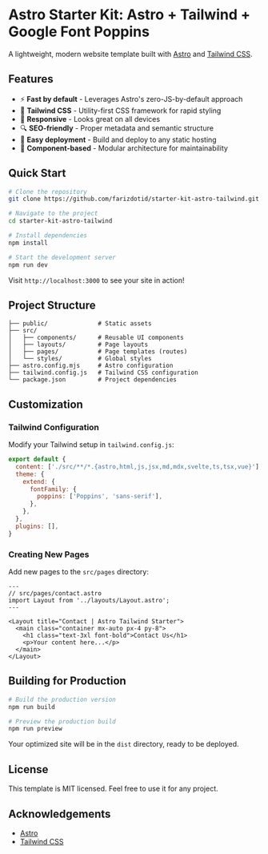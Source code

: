 # Astro Starter Kit: Astro + Tailwind + Google Font Poppins

A lightweight, modern website template built with [Astro](https://astro.build) and [Tailwind CSS](https://tailwindcss.com).

## Features

- ⚡️ **Fast by default** - Leverages Astro's zero-JS-by-default approach
- 🎨 **Tailwind CSS** - Utility-first CSS framework for rapid styling
- 📱 **Responsive** - Looks great on all devices
- 🔍 **SEO-friendly** - Proper metadata and semantic structure
- 🚀 **Easy deployment** - Build and deploy to any static hosting
- 🧩 **Component-based** - Modular architecture for maintainability

## Quick Start

```bash
# Clone the repository
git clone https://github.com/farizdotid/starter-kit-astro-tailwind.git

# Navigate to the project
cd starter-kit-astro-tailwind

# Install dependencies
npm install

# Start the development server
npm run dev
```

Visit `http://localhost:3000` to see your site in action!

## Project Structure

```
├── public/              # Static assets
├── src/
│   ├── components/      # Reusable UI components
│   ├── layouts/         # Page layouts
│   ├── pages/           # Page templates (routes)
│   └── styles/          # Global styles
├── astro.config.mjs     # Astro configuration
├── tailwind.config.js   # Tailwind CSS configuration
└── package.json         # Project dependencies
```

## Customization

### Tailwind Configuration

Modify your Tailwind setup in `tailwind.config.js`:

```js
export default {
  content: ['./src/**/*.{astro,html,js,jsx,md,mdx,svelte,ts,tsx,vue}'],
  theme: {
    extend: {
      fontFamily: {
        poppins: ['Poppins', 'sans-serif'],
      },
    },
  },
  plugins: [],
}
```

### Creating New Pages

Add new pages to the `src/pages` directory:

```astro
---
// src/pages/contact.astro
import Layout from '../layouts/Layout.astro';
---

<Layout title="Contact | Astro Tailwind Starter">
  <main class="container mx-auto px-4 py-8">
    <h1 class="text-3xl font-bold">Contact Us</h1>
    <p>Your content here...</p>
  </main>
</Layout>
```

## Building for Production

```bash
# Build the production version
npm run build

# Preview the production build
npm run preview
```

Your optimized site will be in the `dist` directory, ready to be deployed.

## License

This template is MIT licensed. Feel free to use it for any project.

## Acknowledgements

- [Astro](https://astro.build)
- [Tailwind CSS](https://tailwindcss.com)